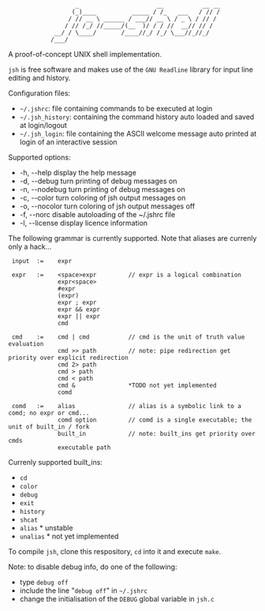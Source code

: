                        _                      __           __ __
                      (_)____          _____ / /_   ___   / // /
                     / // __ \ ______ / ___// __ \ / _ \ / // / 
                    / // /_/ //_____/(__  )/ / / //  __// // /  
                 __/ / \____/       /____//_/ /_/ \___//_//_/   
                /___/                                           


A proof-of-concept UNIX shell implementation.

`jsh` is free software and makes use of the `GNU Readline` library for input line editing and history.

Configuration files:
 * `~/.jshrc`: file containing commands to be executed at login
 * `~/.jsh_history`: containing the command history auto loaded and saved at login/logout
 * `~/.jsh_login`: file containing the ASCII welcome message auto printed at login of an interactive session

Supported options:
* -h, --help	display the help message
* -d, --debug	turn printing of debug messages on
* -n, --nodebug	turn printing of debug messages on
* -c, --color	turn coloring of jsh output messages on
* -o, --nocolor	turn coloring of jsh output messages off
* -f, --norc	disable autoloading of the ~/.jshrc file
* -l, --license	display licence information

The following grammar is currently supported. Note that aliases are currenly only a hack...

```
 input  :=    expr

 expr   :=    <space>expr         // expr is a logical combination
              expr<space>
              #expr
              (expr)
              expr ; expr
              expr && expr
              expr || expr
              cmd

 cmd    :=    cmd | cmd           // cmd is the unit of truth value evaluation
              cmd >> path         // note: pipe redirection get priority over explicit redirection
              cmd 2> path
              cmd > path
              cmd < path
              cmd &               *TODO not yet implemented
              comd

 comd   :=    alias               // alias is a symbolic link to a comd; no expr or cmd...
              comd option         // comd is a single executable; the unit of built_in / fork
              built_in            // note: built_ins get priority over cmds
              executable path
```

Currenly supported built_ins:
* `cd`
* `color`
* `debug`
* `exit`
* `history`
* `shcat`
* `alias`      * unstable
* `unalias`    * not yet implemented

To compile `jsh`, clone this respository, `cd` into it and execute `make`.

Note: to disable debug info, do one of the following:
 * type `debug off`
 * include the line "`debug off`" in `~/.jshrc`
 * change the initialisation of the `DEBUG` global variable in `jsh.c`

